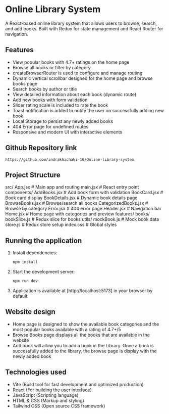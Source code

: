 # Online Library System

A React-based online library system that allows users to browse, search, and add books. Built with Redux for state management and React Router for navigation.

## Features
- View popular books with 4.7+ ratings on the home page
- Browse all books or filter by category
- createBrowserRouter is used to configure and manage routing
- Dynamic vertical scrollbar designed for the home page and browse books page
- Search books by author or title
- View detailed information about each book (dynamic route)
- Add new books with form validation 
- Slider rating scale is included to rate the book
- Toast notification is added to notify the user on successfully adding new book
- Local Storage to persist any newly added books
- 404 Error page for undefined routes
- Responsive and modern UI with interactive elements

## Github Repository link
`https://github.com/indrakhichaki-16/Online-library-system`

## Project Structure
src/
  App.jsx                # Main app and routing
  main.jsx               # React entry point
  components/
    AddBooks.jsx         # Add book form with validation
    BookCard.jsx         # Book card display
    BookDetails.jsx      # Dynamic book details page
    BrowseBooks.jsx      # Browse/search all books
    CategorizedBooks.jsx # Browse by category
    Error.jsx            # 404 error page
    Header.jsx           # Navigation bar
    Home.jsx             # Home page with categories and preview
  features/
    books/
      bookSlice.js       # Redux slice for books
  utils/
    mockBook.js          # Mock book data
    store.js             # Redux store setup
  index.css              # Global styles

## Running the application
1. Install dependencies:
   ```bash
   npm install
   ```
2. Start the development server:
   ```bash
   npm run dev
   ```
3. Application is available at [http://localhost:5173] in your browser by default.

## Website design
- Home page is designed to show the available book categories and the most popular books available with a rating of 4.7+/5
- Browse Books page displays all the books that are available in the website
- Add book will allow you to add a book in the Library. Once a book is successfully added to the library, the browse page is display with the newly added book

## Technologies used
- Vite (Build tool for fast development and optimized production)
- React (For building the user interface)
- JavaScript (Scripting language)
- HTML & CSS (Markup and styling)
- Tailwind CSS (Open source CSS framework)

